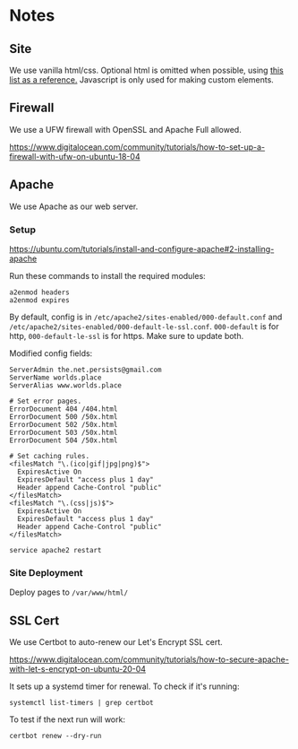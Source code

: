 # Notes
## Site
We use vanilla html/css. Optional html is omitted when possible, using [this list as a reference.](https://meiert.com/en/blog/optional-html/) Javascript is only used for making custom elements. 

## Firewall
We use a UFW firewall with OpenSSL and Apache Full allowed.

https://www.digitalocean.com/community/tutorials/how-to-set-up-a-firewall-with-ufw-on-ubuntu-18-04

## Apache
We use Apache as our web server.
### Setup
https://ubuntu.com/tutorials/install-and-configure-apache#2-installing-apache

Run these commands to install the required modules:
```
a2enmod headers
a2enmod expires
```

By default, config is in `/etc/apache2/sites-enabled/000-default.conf` and `/etc/apache2/sites-enabled/000-default-le-ssl.conf`. `000-default` is for http, `000-default-le-ssl` is for https. Make sure to update both.

Modified config fields:
```
ServerAdmin the.net.persists@gmail.com
ServerName worlds.place
ServerAlias www.worlds.place

# Set error pages.
ErrorDocument 404 /404.html
ErrorDocument 500 /50x.html
ErrorDocument 502 /50x.html
ErrorDocument 503 /50x.html
ErrorDocument 504 /50x.html

# Set caching rules.
<filesMatch "\.(ico|gif|jpg|png)$">
  ExpiresActive On
  ExpiresDefault "access plus 1 day"
  Header append Cache-Control "public"
</filesMatch>
<filesMatch "\.(css|js)$">
  ExpiresActive On
  ExpiresDefault "access plus 1 day"
  Header append Cache-Control "public"
</filesMatch>
```
`service apache2 restart`
### Site Deployment
Deploy pages to `/var/www/html/`

## SSL Cert
We use Certbot to auto-renew our Let's Encrypt SSL cert.

https://www.digitalocean.com/community/tutorials/how-to-secure-apache-with-let-s-encrypt-on-ubuntu-20-04

It sets up a systemd timer for renewal. To check if it's running: 
```
systemctl list-timers | grep certbot
```

To test if the next run will work:
```
certbot renew --dry-run
```
